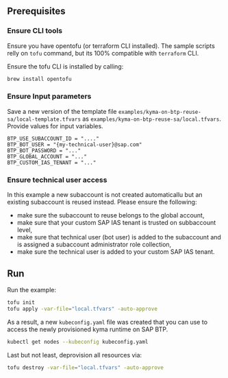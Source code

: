 ## Prerequisites

### Ensure CLI tools
Ensure you have opentofu (or terraform CLI installed).
The sample scripts relly on `tofu` command, but its 100% compatible with `terraform` CLI.

Ensure the tofu CLI is installed by calling:
```sh
brew install opentofu
```

### Ensure Input parameters 

Save a new version of the template file `examples/kyma-on-btp-reuse-sa/local-template.tfvars` as `examples/kyma-on-btp-reuse-sa/local.tfvars`. Provide values for input variables.

```
BTP_USE_SUBACCOUNT_ID = "...."
BTP_BOT_USER = "{my-technical-user}@sap.com"
BTP_BOT_PASSWORD = "..."
BTP_GLOBAL_ACCOUNT = "..."
BTP_CUSTOM_IAS_TENANT = "..."
```

### Ensure technical user access

In this example a new subaccount is not created automaticallu but an existing subaccount is reused instead. Please ensure the following:
 - make sure the subaccount to reuse belongs to the global account,
 - make sure that your custom SAP IAS tenant is trusted on subbaccount level,
 - make sure that technical user (bot user) is added to the subaccount and is assigned a subaccount administrator role collection,
 - make sure the technical user is added to your custom SAP IAS tenant. 

## Run 
Run the example:

```sh
tofu init
tofu apply -var-file="local.tfvars" -auto-approve
```

As a result, a new `kubeconfig.yaml` file was created that you can use to access the newly provisioned kyma runtime on SAP BTP.

```sh
kubectl get nodes --kubeconfig kubeconfig.yaml
```

Last but not least, deprovision all resources via:

```sh
tofu destroy -var-file="local.tfvars" -auto-approve
```